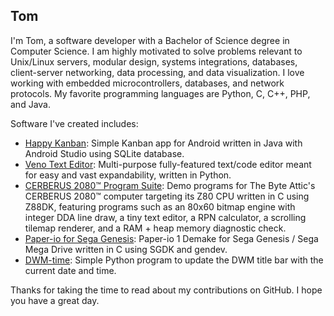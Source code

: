 ## Tom

I'm Tom, a software developer with a Bachelor of Science degree in Computer Science. I am highly motivated to solve problems relevant to Unix/Linux servers, modular design, systems integrations, databases, client-server networking, data processing, and data visualization.
I love working with embedded microcontrollers, databases, and network protocols. My favorite programming languages are Python, C, C++, PHP, and Java.

Software I've created includes:
- [Happy Kanban](https://tomawezome.github.io/happy-kanban): Simple Kanban app for Android written in Java with Android Studio using SQLite database.
- [Veno Text Editor](https://tomawezome.github.io/veno): Multi-purpose fully-featured text/code editor meant for easy and vast expandability, written in Python.
- [CERBERUS 2080™ Program Suite](https://tomawezome.github.io/cerberus2080-c-demos/): Demo programs for The Byte Attic's CERBERUS 2080™ computer targeting its Z80 CPU written in C using Z88DK, featuring programs such as an 80x60 bitmap engine with integer DDA line draw, a tiny text editor, a RPN calculator, a scrolling tilemap renderer, and a RAM + heap memory diagnostic check.
- [Paper-io for Sega Genesis](https://tomawezome.github.io/paper-io-genesis): Paper-io 1 Demake for Sega Genesis / Sega Mega Drive written in C using SGDK and gendev. 
- [DWM-time](https://github.com/TomAwezome/dwm-time): Simple Python program to update the DWM title bar with the current date and time.

Thanks for taking the time to read about my contributions on GitHub. I hope you have a great day.
